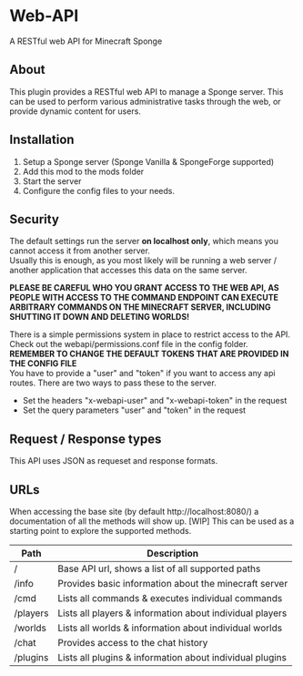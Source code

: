 # Web-API
A RESTful web API for Minecraft Sponge

## About
This plugin provides a RESTful web API to manage a Sponge server.
This can be used to perform various administrative tasks through the web, or provide dynamic content for users.

## Installation
1. Setup a Sponge server (Sponge Vanilla & SpongeForge supported)
2. Add this mod to the mods folder
3. Start the server
4. Configure the config files to your needs.

## Security
The default settings run the server **on localhost only**, which means you cannot access it from another server.  
Usually this is enough, as you most likely will be running a web server / another application that accesses this data on the same server.  

**PLEASE BE CAREFUL WHO YOU GRANT ACCESS TO THE WEB API, AS PEOPLE WITH ACCESS TO THE COMMAND ENDPOINT CAN EXECUTE ARBITRARY COMMANDS
ON THE MINECRAFT SERVER, INCLUDING SHUTTING IT DOWN AND DELETING WORLDS!**

There is a simple permissions system in place to restrict access to the API. Check out the webapi/permissions.conf file in the config folder.  
**REMEMBER TO CHANGE THE DEFAULT TOKENS THAT ARE PROVIDED IN THE CONFIG FILE**  
You have to provide a "user" and "token" if you want to access any api routes. There are two ways to pass these to the server.
* Set the headers "x-webapi-user" and "x-webapi-token" in the request
* Set the query parameters "user" and "token" in the request

## Request / Response types
This API uses JSON as requeset and response formats.

## URLs
When accessing the base site (by default http://localhost:8080/) a documentation of all the methods will show up. [WIP]
This can be used as a starting point to explore the supported methods.

| Path        | Description                                              |
|-------------|----------------------------------------------------------|
| /           | Base API url, shows a list of all supported paths        |
| /info       | Provides basic information about the minecraft server    |
| /cmd        | Lists all commands & executes individual commands        |
| /players    | Lists all players & information about individual players |
| /worlds     | Lists all worlds & information about individual worlds   |
| /chat       | Provides access to the chat history                      |
| /plugins    | Lists all plugins & information about individual plugins |
